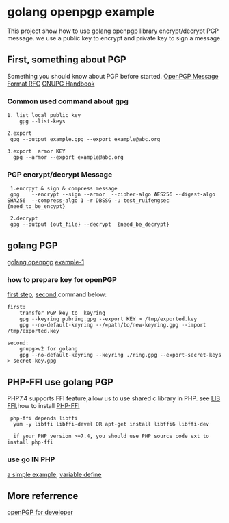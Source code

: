 # golang openpgp example
This project show how to use golang openpgp  library encrypt/decrypt PGP message.
we use a public key to encrypt and private key to sign a message.

## First, something about PGP
Something you should know about PGP before started.
[OpenPGP Message Format RFC](https://tools.ietf.org/html/rfc4880)
[GNUPG Handbook](https://www.gnupg.org/gph/en/manual.html)


### Common used command about gpg
```
1. list local public key
    gpg --list-keys 

2.export 
 gpg --output example.gpg --export example@abc.org
   
3.export  armor KEY
  gpg --armor --export example@abc.org

```

### PGP encrypt/decrypt Message
```
 1.encrpyt & sign & compress message
 gpg    --encrypt --sign --armor  --cipher-algo AES256 --digest-algo SHA256  --compress-algo 1 -r DBSSG -u test_ruifengsec     {need_to_be_encypt}

 2.decrypt
 gpg --output {out_file} --decrypt  {need_be_decrypt}
```


## golang PGP
[golang openpgp](https://godoc.org/golang.org/x/crypto/openpgp)
[example-1](https://github.com/joncrlsn/go-examples/blob/master/gpg.go)


### how to prepare key for openPGP
[first step](https://superuser.com/questions/399938/how-to-create-additional-gpg-keyring),
[second](https://gist.github.com/stuart-warren/93750a142d3de4e8fdd2),command below:
```
first:
    transfer PGP key to  keyring 
    gpg --keyring pubring.gpg --export KEY > /tmp/exported.key
    gpg --no-default-keyring --/=path/to/new-keyring.gpg --import /tmp/exported.key

second:
    gnupg>v2 for golang
    gpg --no-default-keyring --keyring ./ring.gpg --export-secret-keys > secret-key.gpg
```

## PHP-FFI use golang PGP
PHP7.4 supports FFI feature,allow us to use shared c library in PHP.
see [LIB FFI](https://github.com/libffi/libffi),how to install [PHP-FFI](https://github.com/dstogov/php-ffi)
```
 php-ffi depends libffi
  yum -y libffi libffi-devel OR apt-get install libffi6 libffi-dev

  if your PHP version >=7.4, you should use PHP source code ext to install php-ffi
```

### use go IN PHP
[a simple example](https://github.com/eislambey/php-ffi-go-example), [variable define](https://golang.org/cmd/cgo/#hdr-Go_references_to_C)


## More referrence
[openPGP for developer](https://www.openpgp.org/software/developer/)